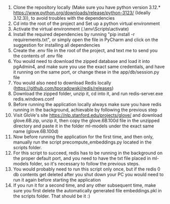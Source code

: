 1. Clone the repository locally (Make sure you have python version 3.12.* https://www.python.org/downloads/release/python-3123/ (Ideally 3.12.3)), to avoid troubles with the dependencies
2. Cd into the root of the project and Set up a python virtual environment
3. Activate the virtual environment (.\env\Scripts\activate)
3. Install the required dependencies by running "pip install -r requirements.txt", or simply open the file in PyCharm and click on the suggestion for installing all dependencies
4. Create the .env file in the root of the project, and text me to send you the contents of .env file
5. You would need to download the zipped database and load it into pgAdmin4, and make sure you use the exact same credentials, and have it running on the same port, or change these in the app/db/session.py file
6. You would also need to download Redis locally (https://github.com/tporadowski/redis/releases)
7. Download the zipped folder, unzip it, cd into it, and run redis-server.exe redis.windows.conf
8. Before running the application locally always make sure you have redis running in the background, achievable by following the previous step
9. Visit GloVe's site https://nlp.stanford.edu/projects/glove/ and download glove.6B.zip, unzip it, then copy the glove.6B.100d file in the unzipped directory and paste it in the folder ml-models under the exact same name (glove.6B.100d)
10. Now before running the application for the first time, and then only, manually run the script precompute_embeddings.py located in the scripts folder.
12. For this script to succeed, redis has to be running in the background on the proper default port, and you need to have the txt file placed in ml-models folder, so it's necessary to follow the previous steps.
13. You would probably need to run this script only once, but if the redis 0 db contents get deleted after you shut down your PC you would need to run it again before starting the application
14. If you run it for a second time, and any other subsequent time, make sure you first delete the automatically generated file embeddings.pkl in the scripts folder.
That should be it :)
